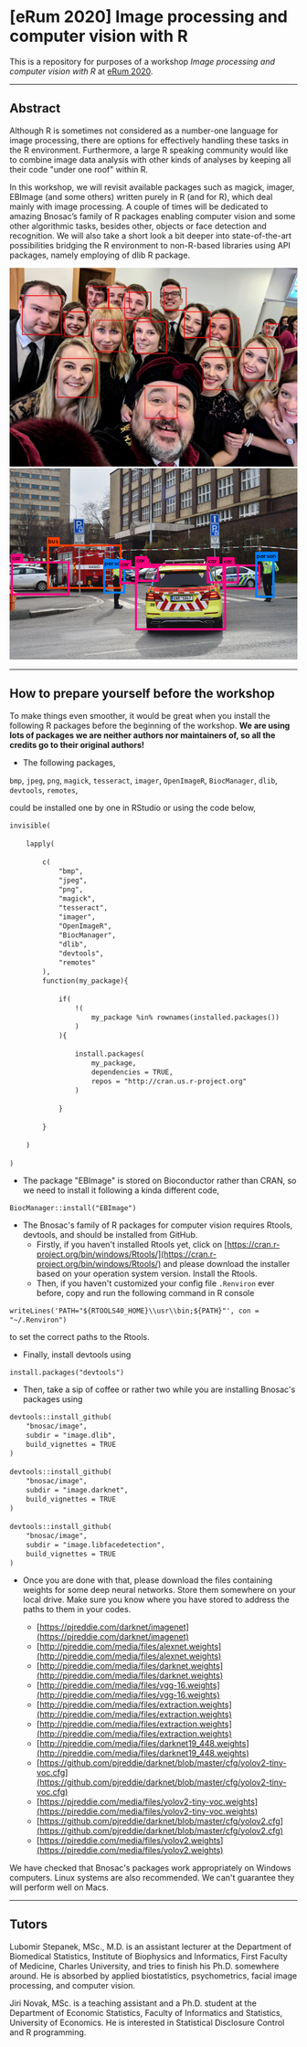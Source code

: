 # [eRum 2020] Image processing and computer vision with R

This is a repository for purposes of a workshop _Image processing and computer vision with R_
at [eRum 2020](https://2020.erum.io/).

---

## Abstract

Although R is sometimes not considered as a number-one language for image processing, there are options for effectively handling these tasks in the R environment. Furthermore, a large R speaking community would like to combine image data analysis with other kinds of analyses by keeping all their code "under one roof" within R.

In this workshop, we will revisit available packages such as magick, imager, EBImage (and some others) written purely in R (and for R), which deal mainly with image processing. A couple of times will be dedicated to amazing Bnosac’s family of R packages enabling computer vision and some other algorithmic tasks, besides other, objects or face detection and recognition. We will also take a short look a bit deeper into state-of-the-art possibilities bridging the R environment to non-R-based libraries using API packages, namely employing of dlib R package.

<p align="center">
  <img src = "https://raw.githubusercontent.com/LStepanek/eRum_2020_image_processing_and_computer_vision_with_R/master/graduating_students.png">
  <img src = "https://raw.githubusercontent.com/LStepanek/eRum_2020_image_processing_and_computer_vision_with_R/master/cars_in_front_of_college.png">
</p>

---

## How to prepare yourself before the workshop

To make things even smoother, it would be great when you install the following R packages before the beginning of the workshop. <b>We are using lots of packages we are neither authors nor maintainers of, so all the credits go to their original authors!</b>

- The following packages,

`bmp`, `jpeg`, `png`, `magick`, `tesseract`, `imager`, `OpenImageR`, `BiocManager`, `dlib`, `devtools`, `remotes`,

could be installed one by one in RStudio or using the code below,

```
invisible(
    
    lapply(
        
        c(  
            "bmp",
            "jpeg",
            "png",
            "magick",
            "tesseract",
            "imager",
            "OpenImageR",
            "BiocManager",
            "dlib",
            "devtools",
            "remotes"
        ),
        function(my_package){
            
            if(
                !(
                    my_package %in% rownames(installed.packages())
                )
            ){
                
                install.packages(
                    my_package,
                    dependencies = TRUE,
                    repos = "http://cran.us.r-project.org"
                )
                
            }
            
        }
        
    )
    
)
```


- The package "EBImage" is stored on Bioconductor rather than CRAN, so we need to install it following a kinda different code,

```
BiocManager::install("EBImage")
```


- The Bnosac's family of R packages for computer vision requires Rtools, devtools, and should be installed from GitHub.
  * Firstly, if you haven't installed Rtools yet, click on
  [https://cran.r-project.org/bin/windows/Rtools/](https://cran.r-project.org/bin/windows/Rtools/)
  and please download the installer based on your operation system version. Install the Rtools.
  * Then, if you haven't customized your config file `.Renviron` ever before, copy and run the following command in R console

```
writeLines('PATH="${RTOOLS40_HOME}\\usr\\bin;${PATH}"', con = "~/.Renviron")
```

to set the correct paths to the Rtools.

* Finally, install devtools using

```
install.packages("devtools")
```

- Then, take a sip of coffee or rather two while you are installing Bnosac's packages using

```
devtools::install_github(
    "bnosac/image",
    subdir = "image.dlib",
    build_vignettes = TRUE
)

devtools::install_github(
    "bnosac/image",
    subdir = "image.darknet",
    build_vignettes = TRUE
)

devtools::install_github(
    "bnosac/image",
    subdir = "image.libfacedetection",
    build_vignettes = TRUE
)
```

- Once you are done with that, please download the files containing weights for some deep neural networks. Store them somewhere on your local drive. Make sure you know where you have stored to address the paths to them in your codes.

  * [https://pjreddie.com/darknet/imagenet](https://pjreddie.com/darknet/imagenet)
  * [http://pjreddie.com/media/files/alexnet.weights](http://pjreddie.com/media/files/alexnet.weights)
  * [http://pjreddie.com/media/files/darknet.weights](http://pjreddie.com/media/files/darknet.weights)
  * [http://pjreddie.com/media/files/vgg-16.weights](http://pjreddie.com/media/files/vgg-16.weights)
  * [http://pjreddie.com/media/files/extraction.weights](http://pjreddie.com/media/files/extraction.weights)
  * [http://pjreddie.com/media/files/extraction.weights](http://pjreddie.com/media/files/extraction.weights)
  * [http://pjreddie.com/media/files/darknet19_448.weights](http://pjreddie.com/media/files/darknet19_448.weights)
  * [https://github.com/pjreddie/darknet/blob/master/cfg/yolov2-tiny-voc.cfg](https://github.com/pjreddie/darknet/blob/master/cfg/yolov2-tiny-voc.cfg)
  * [https://pjreddie.com/media/files/yolov2-tiny-voc.weights](https://pjreddie.com/media/files/yolov2-tiny-voc.weights)
  * [https://github.com/pjreddie/darknet/blob/master/cfg/yolov2.cfg](https://github.com/pjreddie/darknet/blob/master/cfg/yolov2.cfg)
  * [https://pjreddie.com/media/files/yolov2.weights](https://pjreddie.com/media/files/yolov2.weights)
 
We have checked that Bnosac's packages work appropriately on Windows computers. Linux systems are also recommended. We can't guarantee they will perform well on Macs.


---

## Tutors

Lubomir Stepanek, MSc., M.D. is an assistant lecturer at the Department of Biomedical Statistics, Institute of Biophysics and Informatics, First Faculty of Medicine, Charles University, and tries to finish his Ph.D. somewhere around. He is absorbed by applied biostatistics, psychometrics, facial image processing, and computer vision.

Jiri Novak, MSc. is a teaching assistant and a Ph.D. student at the Department of Economic Statistics, Faculty of Informatics and Statistics, University of Economics. He is interested in Statistical Disclosure Control and R programming.



